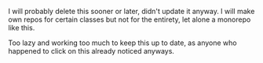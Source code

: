 I will probably delete this sooner or later, didn't update it anyway. I will make own repos for certain classes but not for the entirety, let alone a monorepo like this. 


Too lazy and working too much to keep this up to date, as anyone who happened to click on this already noticed anyways.
